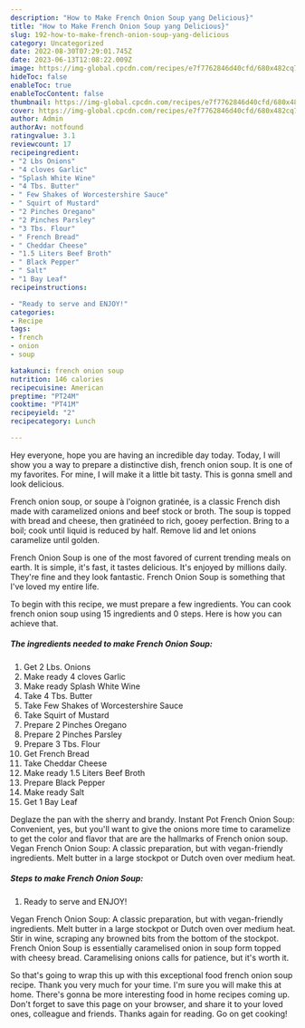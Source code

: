 ```yaml
---
description: "How to Make French Onion Soup yang Delicious}"
title: "How to Make French Onion Soup yang Delicious}"
slug: 192-how-to-make-french-onion-soup-yang-delicious
category: Uncategorized
date: 2022-08-30T07:29:01.745Z
date: 2023-06-13T12:08:22.009Z
image: https://img-global.cpcdn.com/recipes/e7f7762846d40cfd/680x482cq70/french-onion-soup-recipe-main-photo.jpg
hideToc: false
enableToc: true
enableTocContent: false
thumbnail: https://img-global.cpcdn.com/recipes/e7f7762846d40cfd/680x482cq70/french-onion-soup-recipe-main-photo.jpg
cover: https://img-global.cpcdn.com/recipes/e7f7762846d40cfd/680x482cq70/french-onion-soup-recipe-main-photo.jpg
author: Admin
authorAv: notfound
ratingvalue: 3.1
reviewcount: 17
recipeingredient:
- "2 Lbs Onions"
- "4 cloves Garlic"
- "Splash White Wine"
- "4 Tbs. Butter"
- " Few Shakes of Worcestershire Sauce"
- " Squirt of Mustard"
- "2 Pinches Oregano"
- "2 Pinches Parsley"
- "3 Tbs. Flour"
- " French Bread"
- " Cheddar Cheese"
- "1.5 Liters Beef Broth"
- " Black Pepper"
- " Salt"
- "1 Bay Leaf"
recipeinstructions:

- "Ready to serve and ENJOY!"
categories:
- Recipe
tags:
- french
- onion
- soup

katakunci: french onion soup 
nutrition: 146 calories
recipecuisine: American
preptime: "PT24M"
cooktime: "PT41M"
recipeyield: "2"
recipecategory: Lunch

---
```



Hey everyone, hope you are having an incredible day today. Today, I will show you a way to prepare a distinctive dish, french onion soup. It is one of my favorites. For mine, I will make it a little bit tasty. This is gonna smell and look delicious.

French onion soup, or soupe à l&#39;oignon gratinée, is a classic French dish made with caramelized onions and beef stock or broth. The soup is topped with bread and cheese, then gratinéed to rich, gooey perfection. Bring to a boil; cook until liquid is reduced by half. Remove lid and let onions caramelize until golden.

French Onion Soup is one of the most favored of current trending meals on earth. It is simple, it's fast, it tastes delicious. It's enjoyed by millions daily. They're fine and they look fantastic. French Onion Soup is something that I've loved my entire life.


To begin with this recipe, we must prepare a few ingredients. You can cook french onion soup using 15 ingredients and 0 steps. Here is how you can achieve that.

<!--inarticleads1-->

##### The ingredients needed to make French Onion Soup:

1. Get 2 Lbs. Onions
1. Make ready 4 cloves Garlic
1. Make ready Splash White Wine
1. Take 4 Tbs. Butter
1. Take  Few Shakes of Worcestershire Sauce
1. Take  Squirt of Mustard
1. Prepare 2 Pinches Oregano
1. Prepare 2 Pinches Parsley
1. Prepare 3 Tbs. Flour
1. Get  French Bread
1. Take  Cheddar Cheese
1. Make ready 1.5 Liters Beef Broth
1. Prepare  Black Pepper
1. Make ready  Salt
1. Get 1 Bay Leaf


Deglaze the pan with the sherry and brandy. Instant Pot French Onion Soup: Convenient, yes, but you&#39;ll want to give the onions more time to caramelize to get the color and flavor that are are the hallmarks of French onion soup. Vegan French Onion Soup: A classic preparation, but with vegan-friendly ingredients. Melt butter in a large stockpot or Dutch oven over medium heat. 

<!--inarticleads2-->

##### Steps to make French Onion Soup:


1. Ready to serve and ENJOY!

Vegan French Onion Soup: A classic preparation, but with vegan-friendly ingredients. Melt butter in a large stockpot or Dutch oven over medium heat. Stir in wine, scraping any browned bits from the bottom of the stockpot. French Onion Soup is essentially caramelised onion in soup form topped with cheesy bread. Caramelising onions calls for patience, but it&#39;s worth it. 

So that's going to wrap this up with this exceptional food french onion soup recipe. Thank you very much for your time. I'm sure you will make this at home. There's gonna be more interesting food in home recipes coming up. Don't forget to save this page on your browser, and share it to your loved ones, colleague and friends. Thanks again for reading. Go on get cooking!
